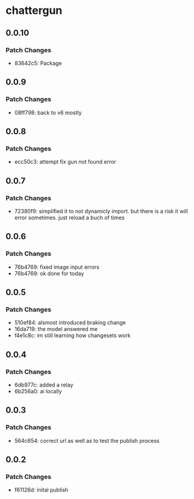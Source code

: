 # chattergun

## 0.0.10

### Patch Changes

- 83642c5: Package

## 0.0.9

### Patch Changes

- 08ff798: back to v6 mostly

## 0.0.8

### Patch Changes

- ecc50c3: attempt fix gun not found error

## 0.0.7

### Patch Changes

- 72380f9: simplified it to not dynamicly import. but there is a risk it will error sometimes. just reload a buch of times

## 0.0.6

### Patch Changes

- 76b4769: fixed image input errors
- 76b4769: ok done for today

## 0.0.5

### Patch Changes

- 510ef84: alsmost introduced braking change
- 16da719: the model answered me
- f4e1c8c: im still learning how changesets work

## 0.0.4

### Patch Changes

- 6db977c: added a relay
- 6b256a0: ai locally

## 0.0.3

### Patch Changes

- 564c654: correct url as well as to test the publish process

## 0.0.2

### Patch Changes

- f61126d: inital publish
